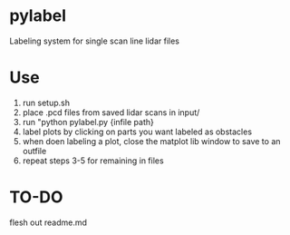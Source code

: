 # pylabel
Labeling system for single scan line lidar files


# Use
1. run setup.sh
2. place .pcd files from saved lidar scans in input/
3. run "python pylabel.py {infile path}
4. label plots by clicking on parts you want labeled as obstacles
5. when doen labeling a plot, close the matplot lib window to save to an outfile
6. repeat steps 3-5 for remaining in files

# TO-DO
flesh out readme.md
